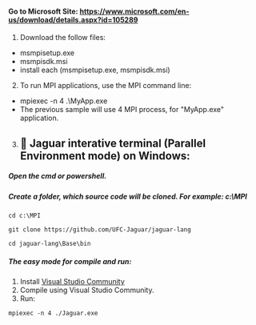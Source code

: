 #### Go to Microsoft Site: https://www.microsoft.com/en-us/download/details.aspx?id=105289
1. Download the follow files:
  *   msmpisetup.exe
  *   msmpisdk.msi
  *   install each (msmpisetup.exe, msmpisdk.msi)

2. To run MPI applications, use the MPI command line: 
  *   mpiexec -n 4 .\MyApp.exe
  *   The previous sample will use 4 MPI process, for "MyApp.exe" application.

3. ## 🚀 Jaguar interative terminal (Parallel Environment mode) on Windows:
##### Open the cmd or powershell.
##### Create a folder, which source code will be cloned. For example: c:\MPI
<pre><code>cd c:\MPI</code></pre>
<pre><code>git clone https://github.com/UFC-Jaguar/jaguar-lang</code></pre>
<pre><code>cd jaguar-lang\Base\bin</code></pre>
##### The easy mode for compile and run:
1. Install [Visual Studio Community](https://visualstudio.microsoft.com/pt-br/downloads/)
2. Compile using Visual Studio Community.
3. Run:
<pre><code>mpiexec -n 4 ./Jaguar.exe</code></pre>
